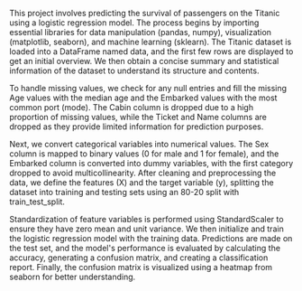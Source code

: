 This project involves predicting the survival of passengers on the Titanic using a logistic regression model. The process begins by importing essential libraries for data manipulation (pandas, numpy), visualization (matplotlib, seaborn), and machine learning (sklearn). The Titanic dataset is loaded into a DataFrame named data, and the first few rows are displayed to get an initial overview. We then obtain a concise summary and statistical information of the dataset to understand its structure and contents.

To handle missing values, we check for any null entries and fill the missing Age values with the median age and the Embarked values with the most common port (mode). The Cabin column is dropped due to a high proportion of missing values, while the Ticket and Name columns are dropped as they provide limited information for prediction purposes.

Next, we convert categorical variables into numerical values. The Sex column is mapped to binary values (0 for male and 1 for female), and the Embarked column is converted into dummy variables, with the first category dropped to avoid multicollinearity. After cleaning and preprocessing the data, we define the features (X) and the target variable (y), splitting the dataset into training and testing sets using an 80-20 split with train_test_split.

Standardization of feature variables is performed using StandardScaler to ensure they have zero mean and unit variance. We then initialize and train the logistic regression model with the training data. Predictions are made on the test set, and the model's performance is evaluated by calculating the accuracy, generating a confusion matrix, and creating a classification report. Finally, the confusion matrix is visualized using a heatmap from seaborn for better understanding.


